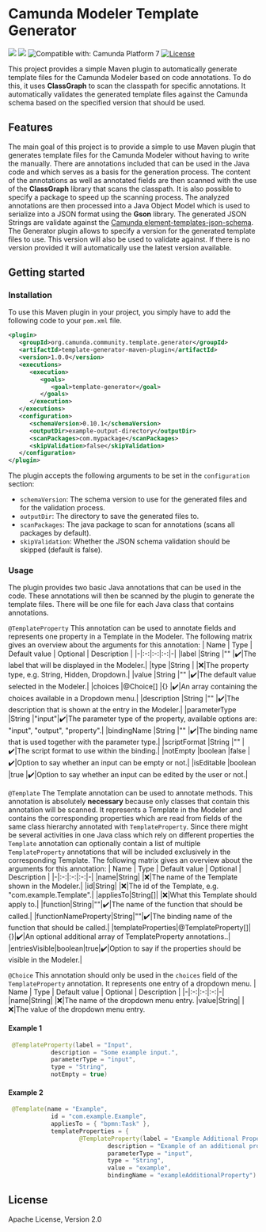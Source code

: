﻿
# Camunda Modeler Template Generator
[![](https://img.shields.io/badge/Lifecycle-Incubating-blue)](https://github.com/Camunda-Community-Hub/community/blob/main/extension-lifecycle.md#incubating-) [![](https://img.shields.io/badge/Community%20Extension-An%20open%20source%20community%20maintained%20project-FF4700)](https://github.com/camunda-community-hub/community) ![Compatible with: Camunda Platform 7](https://img.shields.io/badge/Compatible%20with-Camunda%20Platform%207-26d07c) [![License](https://img.shields.io/badge/License-Apache%202.0-blue.svg)](https://opensource.org/licenses/Apache-2.0)

This project provides a simple Maven plugin to automatically generate template files for the Camunda Modeler based on code annotations. To do this, it uses **ClassGraph** to scan the classpath for specific annotations. It automatically validates the generated template files against the Camunda schema based on the specified version that should be used.

## Features
The main goal of this project is to provide a simple to use Maven plugin that generates template files for the Camunda Modeler without having to write the manually. There are annotations included that can be used in the Java code and which serves as a basis for the generation process. The content of the annotations as well as annotated fields are then scanned with the use of the **ClassGraph** library that scans the classpath. It is also possible to specify a package to speed up the scanning process. The analyzed annotations are then processed into a Java Object Model which is used to serialize into a JSON format using the **Gson** library. The generated JSON Strings are validate against the [Camunda element-templates-json-schema](https://unpkg.com/browse/@camunda/element-templates-json-schema/resources/schema.json). The Generator plugin allows to specify a version for the generated template files to use. This version will also be used to validate against. If there is no version provided it will automatically use the latest version available.

## Getting started
### Installation
To use this Maven plugin in your project, you simply have to add the following code to your `pom.xml` file.
```xml
<plugin>
   <groupId>org.camunda.community.template.generator</groupId>
   <artifactId>template-generator-maven-plugin</artifactId>
   <version>1.0.0</version>
   <executions>
      <execution>
         <goals>
            <goal>template-generator</goal>
         </goals>
      </execution>
   </executions>
   <configuration>
      <schemaVersion>0.10.1</schemaVersion>
      <outputDir>example-output-directory</outputDir>
      <scanPackages>com.mypackage</scanPackages>
      <skipValidation>false</skipValidation>
   </configuration>
</plugin>
```
The plugin accepts the following arguments to be set in the `configuration` section:
 - `schemaVersion`: The schema version to use for the generated files and for the validation process.
 - `outputDir`: The directory to save the generated files to.
 - `scanPackages`: The java package to scan for annotations (scans all packages by default).
 - `skipValidation`: Whether the JSON schema validation should be skipped (default is false).

### Usage
The plugin provides two basic Java annotations that can be used in the code. These annotations will then be scanned by the plugin to generate the template files. There will be one file for each Java class that contains annotations.

`@TemplateProperty`
This annotation can be used to annotate fields and represents one property in a Template in the Modeler.
The following matrix gives an overview about the arguments for this annotation:
| Name | Type | Default value | Optional | Description |
|-|:-:|:-:|:-:|-|
|label			|String		|""		|✔️|The label that will be displayed in the Modeler.|
|type			|String		|		|❌|The property type, e.g. String, Hidden, Dropdown.|
|value			|String		|""		|✔️|The default value selected in the Modeler.|
|choices		|@Choice[]	|{}		|✔️|An array containing the choices available in a Dropdown menu.|
|description	|String		|""		|✔️|The description that is shown at the entry in the Modeler.|
|parameterType	|String		|"input"|✔️|The parameter type of the property, available options are: "input", "output", "property".|
|bindingName	|String		|""		|✔️|The binding name that is used together with the parameter type.|
|scriptFormat	|String		|""		|✔️|The script format to use within the binding.|
|notEmpty		|boolean	|false	|✔️|Option to say whether an input can be empty or not.|
|isEditable		|boolean	|true	|✔️|Option to say whether an input can be edited by the user or not.|

`@Template`
The Template annotation can be used to annotate methods. This annotation is absolutely **necessary** because only classes that contain this annotation will be scanned. It represents a Template in the Modeler and contains the corresponding properties which are read from fields of the same class hierarchy annotated with `TemplateProperty`. Since there might be several activities in one Java class which rely on different properties the `Template` annotation can optionally contain a list of multiple `TemplateProperty` annotations that will be included exclusively in the corresponding Template.
The following matrix gives an overview about the arguments for this annotation:
| Name | Type | Default value | Optional | Description |
|-|:-:|:-:|:-:|-|
|name|String| |❌|The name of the Template shown in the Modeler.|
|id|String|	|❌|The id of the Template, e.g. "com.example.Template".|
|appliesTo|String[]| |❌|What this Template should apply to.|
|function|String|""|✔️|The name of the function that should be called.|
|functionNameProperty|String|""|✔️|The binding name of the function that should be called.|
|templateProperties|@TemplateProperty[]|{}|✔️|An optional additional array of TemplateProperty annotations..|
|entriesVisible|boolean|true|✔️|Option to say if the properties should be visible in the Modeler.|

`@Choice`
This annotation should only be used in the `choices` field of the `TemplateProperty` annotation. It represents one entry of a dropdown menu.
| Name | Type | Default value | Optional | Description |
|-|:-:|:-:|:-:|-|
|name|String| |❌|The name of the dropdown menu entry.
|value|String| |❌|The value of the dropdown menu entry.

#### Example 1
```java
 @TemplateProperty(label = "Input",
            description = "Some example input.",
            parameterType = "input",
            type = "String",
            notEmpty = true)
```

#### Example 2
```java
 @Template(name = "Example",
            id = "com.example.Example",
            appliesTo = { "bpmn:Task" },
            templateProperties = {
                    @TemplateProperty(label = "Example Additional Property",
                            description = "Example of an additional property",
                            parameterType = "input",
                            type = "String",
                            value = "example",
                            bindingName = "exampleAdditionalProperty") })
```

## License
Apache License, Version 2.0
